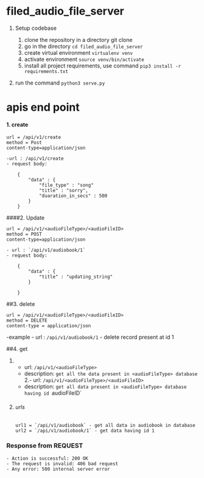 # filed_audio_file_server


1. Setup codebase
 
    1. clone the repository in a directory
            git clone 
    2. go in the directory `cd filed_audio_file_server`
    3. create virtual environment
        `virtualenv venv`
    4. activate environment
        `source venv/bin/activate`
    5. install all project requirements, use command
        `pip3 install -r requirements.txt`
    
2. run the command
    `python3 serve.py`

# apis end point

#### 1. create
    url = /api/v1/create 
    method = Post
    content-type=application/json
    
    -url : /api/v1/create
    - request body:

        {
            "data" : {
                "file_type" : "song"
                "title" : "sorry",
                "duaration_in_secs" : 500
            }
        }
        
                    
####2. Update

    url = /api/v1/<audioFileType>/<audioFileID> 
    method = POST
    content-type=application/json
    
    - url : `/api/v1/audiobook/1`       
    - request body:

        {
            "data" : {
                "title" : "updating_string"
            }
            
        }

##3. delete
  
    url = /api/v1/<audioFileType>/<audioFileID>
    method = DELETE
    content-type = application/json
-example
    - url : `/api/v1/audiobook/1` - delete record present at id 1

##4. get

   1. - url:  `/api/v1/<audioFileType>`
      - description: `get all the data present in <audioFileType> database`
   2.- url:  `/api/v1/<audioFileType>/<audioFileID>`
      - description: `get all data present in <audioFileType> database having id `audioFileID`    
   3. ###### urls
   
           
          url1 = `/api/v1/audiobook` - get all data in audiobook in database
          url2 = `/api/v1/audiobook/1` - get data having id 1
    
    
### Response from REQUEST

    - Action is successful: 200 OK
    - The request is invalid: 406 bad request
    - Any error: 500 internal server error